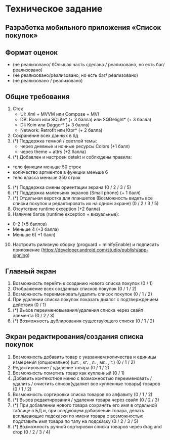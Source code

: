 # Техническое задание
## Разработка мобильного приложения «Список покупок»
## Формат оценок
- (не реализовано/ бОльшая часть сделана / реализовано, но есть баг/ реализовано)
- (не реализовано/реализовано, но есть баг/ реализовано)
- (не реализовано / реализовано)
## Общие требования
1. Стек
   - UI: Xml + MVVM или Compose + MVI
   - DB: Room или SQLite* (+ 3 балла) или SQDelight* (+ 3 балла)
   - DI: Koin или Dagger* (+ 3 балла)
   - Network: Retrofit или Ktor* (+ 2 балла)
2. Сохранение всех данных в бд
3. (*) Поддержка темной / светлой темы:
   -  через дневные и ночные ресурсы Colors (+1 балл)
   -  через theme + attrs (+2 балла)
4. (*) Добавлен и настроен detekt и соблюдены правила:
  - тело функции меньше 50 строк
  - количество аргментов в функции меньше 6
  - тело класса меньше 350 строк
5. (*) Поддержка смены ориентации экрана (0 / 2 / 3 / 5)
6. (*) Поддержка маленьких экранов (Small phone) (+ 1 балл)
7. (*) Отдельная верстка для планшетов (Возможность видеть все списки покупок и редактировать их на одном экране) (0 / 2 / 3 / 5)
8. Отсутствие runtime exception (+2 балла)
9. Наличие багов (runtime exception + визуальные):
  - 0-2  (+5 баллов)
  - Меньше 4 (+3 балла)
  - Меньше 6( +1 балл)
10. Настроить рилизную сборку (proguard + minifyEnable) и подписать приложение (https://developer.android.com/studio/publish/app-signing)

## Главный экран

1. Возможность перейти к созданию нового списка покупок (0 / 1)
2. Отображение всех созданных списков покупок (0 / 1 / 2)
3. Возможность переименовать/удалить список покупок (0 / 1 / 2)
4. При удалении списка покупок показать диалог с подтверждением действия (0 / 1)
5. (*) Вызов переименовывания/удаления списка через свайп элемента (0 / 2 / 3)
6. (*) Возможность дублирования существующего списка (0 / 1 / 2)

## Экран редактирования/создания списка покупок

1. Возможность добавить товар с указанием количества и единицы измерения (опционально) (шт. , кг. , л. , мл. , г.) (0 / 1 / 2)
2. Редактирование / удаление товара (0 / 1 / 2)
3. Возможность пометить товар как купленный (0 / 1)
4. Добавить контекстное меню с возможностью переименовать / удалить / очистить список(удаляет все купленные товары) товаров (0 / 1 / 2)
5. Возможность сортировки списка товаров по алфавиту (0 / 1 / 2)
6. (*) Вызов редактирования / удаления товара через свайп (0 / 2 / 3)
7. (*) При добавлении нового товара сохранять его имя в отдельной таблице в БД и, при следующем добавлении товара, делать всплывающие подсказки по имени товара с возможностью подставить имя товара по тапу на подсказку (0 / 2 / 3 / 5)
8. (*) Возможность ручной сортировки списка товаров через drag and drop (0 / 2 / 3 / 4)
